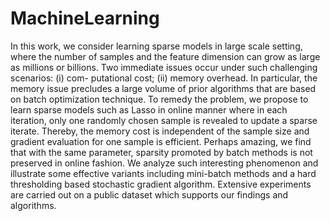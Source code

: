 # MachineLearning
In this work, we consider learning sparse models in large scale setting, where the number of samples and the feature dimension can grow as large as millions or billions. Two immediate issues occur under such challenging scenarios: (i) com- putational cost; (ii) memory overhead. In particular, the memory issue precludes a large volume of prior algorithms that are based on batch optimization technique. To remedy the problem, we propose to learn sparse models such as Lasso in online manner where in each iteration, only one randomly chosen sample is revealed to update a sparse iterate. Thereby, the memory cost is independent of the sample size and gradient evaluation for one sample is efficient. Perhaps amazing, we find that with the same parameter, sparsity promoted by batch methods is not preserved in online fashion. We analyze such interesting phenomenon and illustrate some effective variants including mini-batch methods and a hard thresholding based stochastic gradient algorithm. Extensive experiments are carried out on a public dataset which supports our findings and algorithms. 
